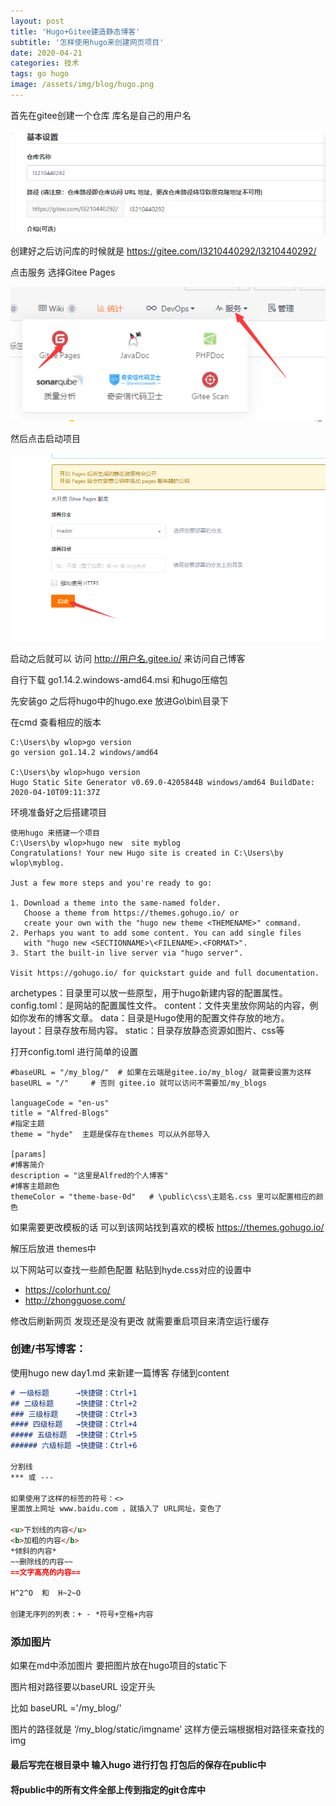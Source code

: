 ```yaml
---
layout: post
title: 'Hugo+Gitee建造静态博客'
subtitle: '怎样使用hugo来创建网页项目'
date: 2020-04-21
categories: 技术
tags: go hugo
image: /assets/img/blog/hugo.png
---
```


首先在gitee创建一个仓库 库名是自己的用户名

![仓库命名](/assets/img/day1/仓库命名.png)

创建好之后访问库的时候就是 <https://gitee.com/l3210440292/l3210440292/>

点击服务 选择Gitee Pages

![点击服务](/assets/img/day1/点击服务.png)

然后点击启动项目

![启动](/assets/img/day1/启动.png)

启动之后就可以 访问 <http://用户名.gitee.io/>  来访问自己博客

自行下载 go1.14.2.windows-amd64.msi  和hugo压缩包

先安装go 之后将hugo中的hugo.exe 放进Go\bin\目录下 

在cmd 查看相应的版本

```dos
C:\Users\by wlop>go version
go version go1.14.2 windows/amd64

C:\Users\by wlop>hugo version
Hugo Static Site Generator v0.69.0-4205844B windows/amd64 BuildDate: 2020-04-10T09:11:37Z
```

环境准备好之后搭建项目

```dos
使用hugo 来搭建一个项目
C:\Users\by wlop>hugo new  site myblog
Congratulations! Your new Hugo site is created in C:\Users\by wlop\myblog.

Just a few more steps and you're ready to go:

1. Download a theme into the same-named folder.
   Choose a theme from https://themes.gohugo.io/ or
   create your own with the "hugo new theme <THEMENAME>" command.
2. Perhaps you want to add some content. You can add single files
   with "hugo new <SECTIONNAME>\<FILENAME>.<FORMAT>".
3. Start the built-in live server via "hugo server".

Visit https://gohugo.io/ for quickstart guide and full documentation.
```

archetypes：目录里可以放一些原型，用于hugo新建内容的配置属性。
config.toml：是网站的配置属性文件。
content：文件夹里放你网站的内容，例如你发布的博客文章。
data：目录是Hugo使用的配置文件存放的地方。
layout：目录存放布局内容。
static：目录存放静态资源如图片、css等

打开config.toml 进行简单的设置

```dos
#baseURL = "/my_blog/"  # 如果在云端是gitee.io/my_blog/ 就需要设置为这样
baseURL = "/"	  # 否则 gitee.io 就可以访问不需要加/my_blogs

languageCode = "en-us"
title = "Alfred-Blogs"
#指定主题
theme = "hyde"  主题是保存在themes 可以从外部导入

[params]
#博客简介
description = "这里是Alfred的个人博客"
#博客主题颜色
themeColor = "theme-base-0d"   # \public\css\主题名.css 里可以配置相应的颜色
```

如果需要更改模板的话 可以到该网站找到喜欢的模板 <https://themes.gohugo.io/>  

解压后放进 themes中

以下网站可以查找一些颜色配置 粘贴到hyde.css对应的设置中

+ <https://colorhunt.co/>
+ <http://zhongguose.com/>

修改后刷新网页 发现还是没有更改 
就需要重启项目来清空运行缓存

### 创建/书写博客：

使用hugo new day1.md 来新建一篇博客 存储到content

```md
# 一级标题		→快捷键：Ctrl+1
## 二级标题		→快捷键：Ctrl+2
### 三级标题	→快捷键：Ctrl+3
#### 四级标题	→快捷键：Ctrl+4
##### 五级标题	→快捷键：Ctrl+5
###### 六级标题	→快捷键：Ctrl+6

分割线
*** 或 --- 

如果使用了这样的标签的符号：<>
里面放上网址 www.baidu.com ，就插入了 URL网址，变色了

<u>下划线的内容</u>
<b>加粗的内容</b>
*倾斜的内容*
~~删除线的内容~~  
==文字高亮的内容==

H^2^O  和  H~2~O

创建无序列的列表：+ - *符号+空格+内容
```

### 添加图片

如果在md中添加图片  要把图片放在hugo项目的static下

图片相对路径要以baseURL 设定开头

比如 baseURL ='/my_blog/'

图片的路径就是  ‘/my_blog/static/imgname’ 这样方便云端根据相对路径来查找的img



#### 最后写完在根目录中 输入hugo 进行打包 打包后的保存在public中

#### 将public中的所有文件全部上传到指定的git仓库中
